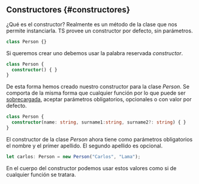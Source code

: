 ## Constructores {#constructores}

¿Qué es el constructor? Realmente es un método de la clase que nos permite instanciarla. TS provee un constructor por defecto, sin parámetros.

```ts
class Person {}
```

Si queremos crear uno debemos usar la palabra reservada _constructor_.

```ts
class Person { 
  constructor() { }
}
```

De esta forma hemos creado nuestro constructor para la clase _Person_. Se comporta de la misma forma que cualquier función por lo que puede ser [sobrecargada](../funciones/sobrecarga.md), aceptar parámetros obligatorios, opcionales o con valor por defecto.

```ts
class Person { 
  constructor(name: string, surname1:string, surname2?: string) { }
}
```

El constructor de la clase _Person_ ahora tiene como parámetros obligatorios el nombre y el primer apellido. El segundo apellido es opcional.

```ts
let carlos: Person = new Person("Carlos", "Lama");
```

En el cuerpo del constructor podemos usar estos valores como si de cualquier función se tratara.

